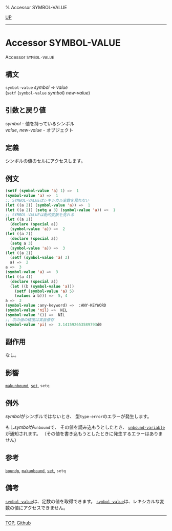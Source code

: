 % Accessor SYMBOL-VALUE

[UP](10.2.html)  

---

# Accessor SYMBOL-VALUE


Accessor `SYMBOL-VALUE`


## 構文

`symbol-value` *symbol* => *value*  
(`setf` (`symbol-value` *symbol*) *new-value*)


## 引数と戻り値

*symbol* - 値を持っているシンボル  
*value*, *new-value* - オブジェクト


## 定義

シンボルの値のセルにアクセスします。


## 例文

```lisp
(setf (symbol-value 'a) 1) =>  1
(symbol-value 'a) =>  1
;; SYMBOL-VALUEはレキシカル変数を見れない
(let ((a 2)) (symbol-value 'a)) =>  1
(let ((a 2)) (setq a 3) (symbol-value 'a)) =>  1
;; SYMBOL-VALUEは動的変数を見れる
(let ((a 2)) 
  (declare (special a)) 
  (symbol-value 'a)) =>  2
(let ((a 2)) 
  (declare (special a)) 
  (setq a 3)
  (symbol-value 'a)) =>  3
(let ((a 2))
  (setf (symbol-value 'a) 3)
  a) =>  2
a =>  3
(symbol-value 'a) =>  3
(let ((a 4))
  (declare (special a))
  (let ((b (symbol-value 'a)))
    (setf (symbol-value 'a) 5)
    (values a b))) =>  5, 4
a =>  3
(symbol-value :any-keyword) =>  :ANY-KEYWORD
(symbol-value 'nil) =>  NIL
(symbol-value '()) =>  NIL
;; 次の値の精度は実装依存
(symbol-value 'pi) =>  3.141592653589793d0  
```


## 副作用

なし。


## 影響

[`makunbound`](10.2.makunbound.html),
[`set`](10.2.set.html),
`setq`


## 例外

*symbol*がシンボルではないとき、
型`type-error`のエラーが発生します。

もし*symbol*が`unbound`で、
その値を読み込もうとしたとき、
[`unbound-variable`](10.2.unbound-variable.html)が通知されます。
（その値を書き込もうとしたときに発生するエラーはありません）


## 参考

[`boundp`](10.2.boundp.html),
[`makunbound`](10.2.makunbound.html),
[`set`](10.2.set.html),
`setq`


## 備考

[`symbol-value`](10.2.symbol-value.html)は、定数の値を取得できます。
[`symbol-value`](10.2.symbol-value.html)は、レキシカルな変数の値にアクセスできません。


---
[TOP](index.html),  [Github](https://github.com/nptcl/npt-japanese)

